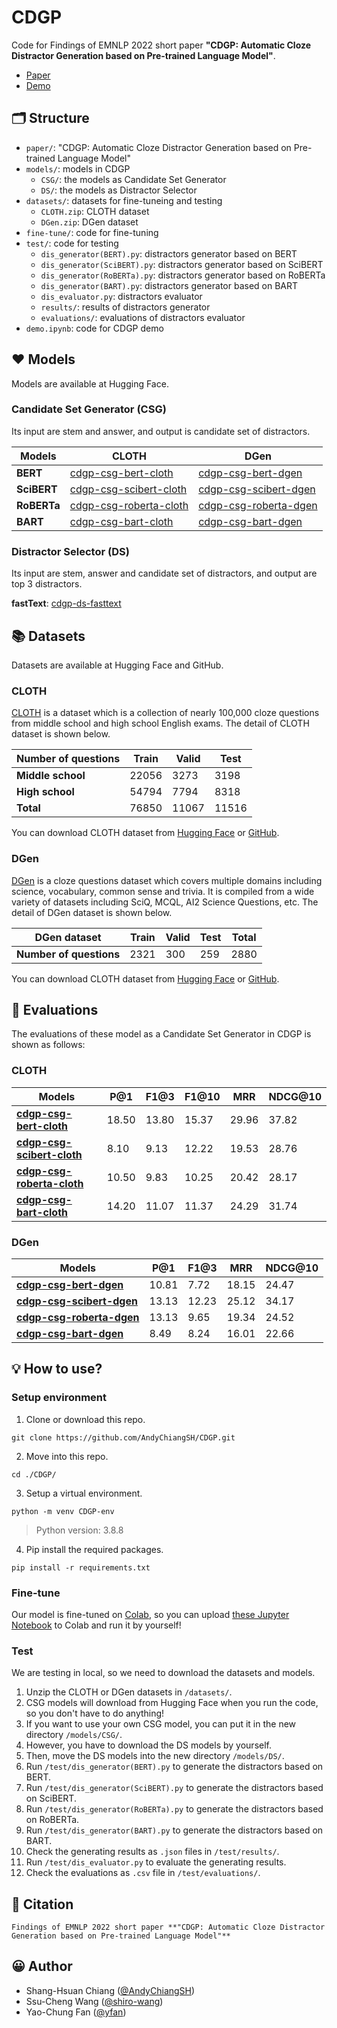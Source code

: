 # CDGP

Code for Findings of EMNLP 2022 short paper **"CDGP: Automatic Cloze Distractor Generation based on Pre-trained Language Model"**.

* [Paper](https://github.com/AndyChiangSH/CDGP/blob/main/paper/CDGP_EMNLP_2022.pdf)
* [Demo](https://cdgp-demo.nlpnchu.org/)

## 🗂 Structure

* `paper/`: "CDGP: Automatic Cloze Distractor Generation based on Pre-trained Language Model"
* `models/`: models in CDGP
    * `CSG/`: the models as Candidate Set Generator
    * `DS/`: the models as Distractor Selector
* `datasets/`: datasets for fine-tuneing and testing
    * `CLOTH.zip`: CLOTH dataset
    * `DGen.zip`: DGen dataset
* `fine-tune/`: code for fine-tuning
* `test/`: code for testing
    * `dis_generator(BERT).py`: distractors generator based on BERT
    * `dis_generator(SciBERT).py`: distractors generator based on SciBERT
    * `dis_generator(RoBERTa).py`: distractors generator based on RoBERTa
    * `dis_generator(BART).py`: distractors generator based on BART
    * `dis_evaluator.py`: distractors evaluator
    * `results/`: results of distractors generator
    * `evaluations/`: evaluations of distractors evaluator
* `demo.ipynb`: code for CDGP demo

## ❤ Models

Models are available at Hugging Face.

### Candidate Set Generator (CSG)

Its input are stem and answer, and output is candidate set of distractors.

| Models      | CLOTH                                                                               | DGen                                                                             |
| ----------- | ----------------------------------------------------------------------------------- | -------------------------------------------------------------------------------- |
| **BERT**    | [cdgp-csg-bert-cloth](https://huggingface.co/AndyChiang/cdgp-csg-bert-cloth)        | [cdgp-csg-bert-dgen](https://huggingface.co/AndyChiang/cdgp-csg-bert-dgen)       |
| **SciBERT** | [cdgp-csg-scibert-cloth](https://huggingface.co/AndyChiang/cdgp-csg-scibert-cloth)  | [cdgp-csg-scibert-dgen](https://huggingface.co/AndyChiang/cdgp-csg-scibert-dgen) |
| **RoBERTa** | [cdgp-csg-roberta-cloth](https://huggingface.co/AndyChiang/cdgp-csg-roberta-cloth) | [cdgp-csg-roberta-dgen](https://huggingface.co/AndyChiang/cdgp-csg-roberta-dgen) |
| **BART**    | [cdgp-csg-bart-cloth](https://huggingface.co/AndyChiang/cdgp-csg-bart-cloth)        | [cdgp-csg-bart-dgen](https://huggingface.co/AndyChiang/cdgp-csg-bart-dgen)       |

### Distractor Selector (DS)

Its input are stem, answer and candidate set of distractors, and output are top 3 distractors.

**fastText**: [cdgp-ds-fasttext](https://huggingface.co/AndyChiang/cdgp-ds-fasttext)

## 📚 Datasets

Datasets are available at Hugging Face and GitHub.

### CLOTH

[CLOTH](https://www.cs.cmu.edu/~glai1/data/cloth/) is a dataset which is a collection of nearly 100,000 cloze questions from middle school and high school English exams. The detail of CLOTH dataset is shown below.

| Number of questions | Train | Valid | Test  |
| ------------------- | ----- | ----- | ----- |
| **Middle school**   | 22056 | 3273  | 3198  |
| **High school**     | 54794 | 7794  | 8318  |
| **Total**           | 76850 | 11067 | 11516 |

You can download CLOTH dataset from [Hugging Face](https://huggingface.co/datasets/AndyChiang/cloth) or [GitHub](https://github.com/AndyChiangSH/CDGP/blob/main/datasets/CLOTH.zip).

### DGen

[DGen](https://github.com/DRSY/DGen) is a cloze questions dataset which covers multiple domains including science, vocabulary, common sense and trivia. It is compiled from a wide variety of datasets including SciQ, MCQL, AI2 Science Questions, etc. The detail of DGen dataset is shown below.

| DGen dataset            | Train | Valid | Test | Total |
| ----------------------- | ----- | ----- | ---- | ----- |
| **Number of questions** | 2321  | 300   | 259  | 2880  |

You can download CLOTH dataset from [Hugging Face](https://huggingface.co/datasets/AndyChiang/dgen) or [GitHub](https://github.com/AndyChiangSH/CDGP/blob/main/datasets/DGen.zip).

## 📝 Evaluations

The evaluations of these model as a Candidate Set Generator in CDGP is shown as follows:

### CLOTH

| Models                                                                             | P@1   | F1@3  | F1@10 | MRR   | NDCG@10 |
| ---------------------------------------------------------------------------------- | ----- | ----- | ----- | ----- | ------- |
| [**cdgp-csg-bert-cloth**](https://huggingface.co/AndyChiang/cdgp-csg-bert-cloth)       | 18.50 | 13.80 | 15.37 | 29.96 | 37.82   |
| [**cdgp-csg-scibert-cloth**](https://huggingface.co/AndyChiang/cdgp-csg-scibert-cloth) | 8.10  | 9.13  | 12.22 | 19.53 | 28.76   |
| [**cdgp-csg-roberta-cloth**](https://huggingface.co/AndyChiang/cdgp-csg-roberta-cloth) | 10.50 | 9.83  | 10.25 | 20.42 | 28.17   |
| [**cdgp-csg-bart-cloth**](https://huggingface.co/AndyChiang/cdgp-csg-bart-cloth)       | 14.20 | 11.07 | 11.37 | 24.29 | 31.74   |

### DGen

| Models                                                                           | P@1   | F1@3  | MRR   | NDCG@10 |
| -------------------------------------------------------------------------------- | ----- | ----- | ----- | ------- |
| [**cdgp-csg-bert-dgen**](https://huggingface.co/AndyChiang/cdgp-csg-bert-dgen)       | 10.81 | 7.72  | 18.15 | 24.47   |
| [**cdgp-csg-scibert-dgen**](https://huggingface.co/AndyChiang/cdgp-csg-scibert-dgen) | 13.13 | 12.23 | 25.12 | 34.17   |
| [**cdgp-csg-roberta-dgen**](https://huggingface.co/AndyChiang/cdgp-csg-roberta-dgen) | 13.13 | 9.65  | 19.34 | 24.52   |
| [**cdgp-csg-bart-dgen**](https://huggingface.co/AndyChiang/cdgp-csg-bart-dgen)       | 8.49  | 8.24  | 16.01 | 22.66   |

## 💡 How to use?

### Setup environment

1. Clone or download this repo.

```
git clone https://github.com/AndyChiangSH/CDGP.git
```

2. Move into this repo.

```
cd ./CDGP/
```

3. Setup a virtual environment.

```
python -m venv CDGP-env
```

> Python version: 3.8.8

4. Pip install the required packages.

```
pip install -r requirements.txt
```

### Fine-tune

Our model is fine-tuned on [Colab](https://colab.research.google.com/), so you can upload [these Jupyter Notebook](https://github.com/AndyChiangSH/CDGP/tree/main/fine-tune) to Colab and run it by yourself!

### Test

We are testing in local, so we need to download the datasets and models.

1. Unzip the CLOTH or DGen datasets in `/datasets/`.
2. CSG models will download from Hugging Face when you run the code, so you don't have to do anything!
3. If you want to use your own CSG model, you can put it in the new directory `/models/CSG/`.
4. However, you have to download the DS models by yourself.
5. Then, move the DS models into the new directory `/models/DS/`.
6. Run `/test/dis_generator(BERT).py` to generate the distractors based on BERT.
7. Run `/test/dis_generator(SciBERT).py` to generate the distractors based on SciBERT.
8. Run `/test/dis_generator(RoBERTa).py` to generate the distractors based on RoBERTa.
9. Run `/test/dis_generator(BART).py` to generate the distractors based on BART.
10. Check the generating results as `.json` files in `/test/results/`.
11. Run `/test/dis_evaluator.py` to evaluate the generating results.
12. Check the evaluations as `.csv` file in `/test/evaluations/`.

## 📌 Citation

```
Findings of EMNLP 2022 short paper **"CDGP: Automatic Cloze Distractor Generation based on Pre-trained Language Model"**
```

## 😀 Author

* Shang-Hsuan Chiang ([@AndyChiangSH](https://github.com/AndyChiangSH))
* Ssu-Cheng Wang ([@shiro-wang](https://github.com/shiro-wang))
* Yao-Chung Fan ([@yfan](https://github.com/UDICatNCHU/))
